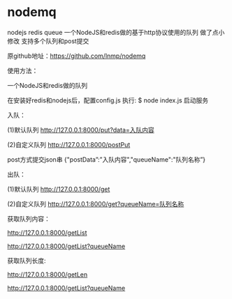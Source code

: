 # nodemq
nodejs redis queue
一个NodeJS和redis做的基于http协议使用的队列 做了点小修改 支持多个队列和post提交

原github地址：https://github.com/lnmp/nodemq

使用方法：

一个NodeJS和redis做的队列

在安装好redis和nodejs后，配置config.js
执行: $ node index.js 启动服务


入队：

(1)默认队列
http://127.0.0.1:8000/put?data=入队内容

(2)自定义队列
http://127.0.0.1:8000/postPut

post方式提交json串  {"postData”:”入队内容","queueName":"队列名称”}

出队：

(1)默认队列
http://127.0.0.1:8000/get

(2)自定义队列
http://127.0.0.1:8000/get?queueName=队列名称


获取队列内容：

http://127.0.0.1:8000/getList

http://127.0.0.1:8000/getList?queueName

获取队列长度:

http://127.0.0.1:8000/getLen

http://127.0.0.1:8000/getList?queueName
